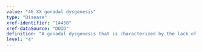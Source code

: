 ```yaml
---
value: "46 XX gonadal dysgenesis"
type: "Disease"
xref-identifier: "14450"
xref-dataSource: "DOID"
definition: "A gonadal dysgenesis that is characterized by the lack of functional ovaries to induce puberty in an otherwise 46,XX female.|OMIM mapping confirmed by DO. [LS]."
level: "4"
---
```

